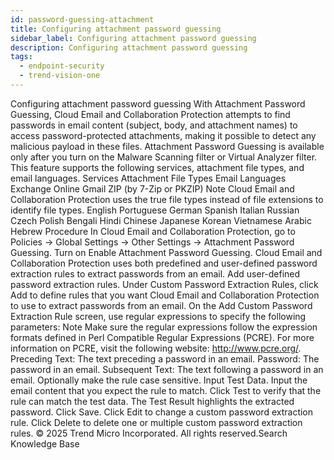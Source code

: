 ```yaml
---
id: password-guessing-attachment
title: Configuring attachment password guessing
sidebar_label: Configuring attachment password guessing
description: Configuring attachment password guessing
tags:
  - endpoint-security
  - trend-vision-one
---
```


 Configuring attachment password guessing With Attachment Password Guessing, Cloud Email and Collaboration Protection attempts to find passwords in email content (subject, body, and attachment names) to access password-protected attachments, making it possible to detect any malicious payload in these files. Attachment Password Guessing is available only after you turn on the Malware Scanning filter or Virtual Analyzer filter. This feature supports the following services, attachment file types, and email languages. Services Attachment File Types Email Languages Exchange Online Gmail ZIP (by 7-Zip or PKZIP) Note Cloud Email and Collaboration Protection uses the true file types instead of file extensions to identify file types. English Portuguese German Spanish Italian Russian Czech Polish Bengali Hindi Chinese Japanese Korean Vietnamese Arabic Hebrew Procedure In Cloud Email and Collaboration Protection, go to Policies → Global Settings → Other Settings → Attachment Password Guessing. Turn on Enable Attachment Password Guessing. Cloud Email and Collaboration Protection uses both predefined and user-defined password extraction rules to extract passwords from an email. Add user-defined password extraction rules. Under Custom Password Extraction Rules, click Add to define rules that you want Cloud Email and Collaboration Protection to use to extract passwords from an email. On the Add Custom Password Extraction Rule screen, use regular expressions to specify the following parameters: Note Make sure the regular expressions follow the expression formats defined in Perl Compatible Regular Expressions (PCRE). For more information on PCRE, visit the following website: http://www.pcre.org/. Preceding Text: The text preceding a password in an email. Password: The password in an email. Subsequent Text: The text following a password in an email. Optionally make the rule case sensitive. Input Test Data. Input the email content that you expect the rule to match. Click Test to verify that the rule can match the test data. The Test Result highlights the extracted password. Click Save. Click Edit to change a custom password extraction rule. Click Delete to delete one or multiple custom password extraction rules. © 2025 Trend Micro Incorporated. All rights reserved.Search Knowledge Base